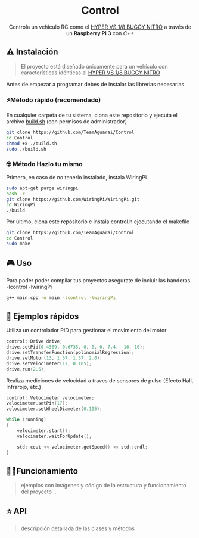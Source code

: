 <div align="center">
<h1>Control</h1>

Controla un vehículo RC como el <a href="https://www.amazon.com/Hobao-HB-VS-C30BU-Hyper-Buggy-Engine/dp/B00MY3ROS2">HYPER VS 1/8 BUGGY NITRO</a> a través de un **Raspberry Pi 3** con *C++*
</div>

## ⚠️ Instalación
> El proyecto está diseñado únicamente para un vehículo con características idénticas al [HYPER VS 1/8 BUGGY NITRO](https://www.amazon.com/Hobao-HB-VS-C30BU-Hyper-Buggy-Engine/dp/B00MY3ROS2)

Antes de empezar a programar debes de instalar las librerias necesarias.

### ⚡Método rápido (recomendado)
En cualquier carpeta de tu sistema, clona este repositorio y ejecuta el archivo <a href="https://github.com/TeamAguarai/Control/blob/main/setup.sh">build.sh</a> (con permisos de administrador)
```bash
git clone https://github.com/TeamAguarai/Control
cd Control
chmod +x ./build.sh
sudo ./build.sh
```

### 🤓 Método Hazlo tu mismo
Primero, en caso de no tenerlo instalado, instala WiringPi
```bash
sudo apt-get purge wiringpi
hash -r
git clone https://github.com/WiringPi/WiringPi.git
cd WiringPi
./build
```

Por último, clona este repositorio e instala control.h ejecutando el makefile
```bash
git clone https://github.com/TeamAguarai/Control
cd Control
sudo make
```


## 🎮 Uso
Para poder poder compilar tus proyectos asegurate de incluir las banderas -lcontrol -lwiringPi
```bash
g++ main.cpp -o main -lcontrol -lwiringPi
```



## 🔎 Ejemplos rápidos

Utiliza un controlador PID para gestionar el movimiento del motor
```c
control::Drive drive;
drive.setPid(0.4369, 0.6735, 0, 0, 0, 7.4, -10, 10);
drive.setTransferFunction(polinomialRegression);
drive.setMotor(13, 1.57, 1.57, 2.0);
drive.setVelocimeter(17, 0.105);
drive.run(2.5);
```

Realiza mediciones de velocidad a traves de sensores de pulso (Efecto Hall, Infrarojo, etc.)
```c
control::Velocimeter velocimeter;
velocimeter.setPin(17);
velocimeter.setWheelDiameter(0.105);

while (running)
{
    velocimeter.start();
    velocimeter.waitForUpdate();

    std::cout << velocimeter.getSpeed() << std::endl;
}
```

## 👨‍🔬Funcionamiento
> ejemplos con imágenes y código de la estructura y funcionamiento del proyecto ...
## ⭐ API
> descripción detallada de las clases y métodos 
